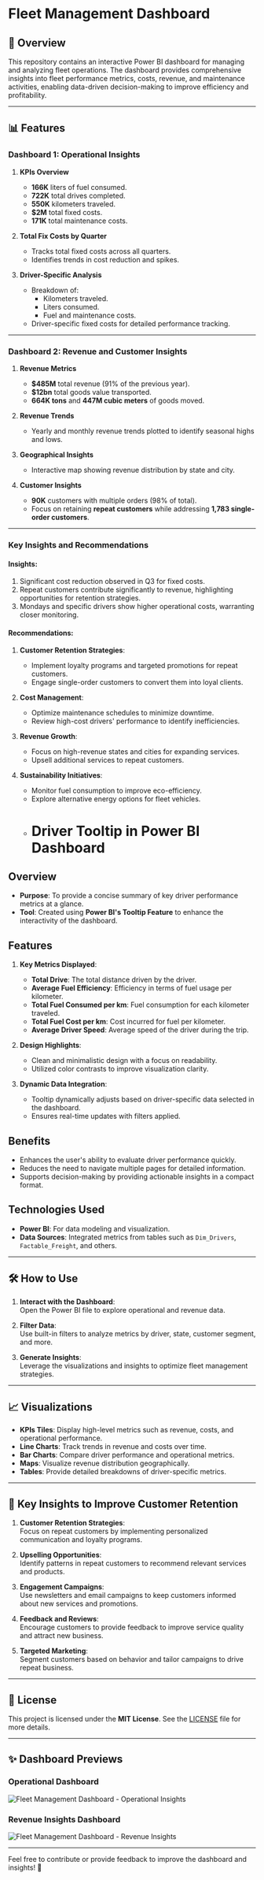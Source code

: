 # Fleet Management Dashboard

## 🚚 Overview
This repository contains an interactive Power BI dashboard for managing and analyzing fleet operations. The dashboard provides comprehensive insights into fleet performance metrics, costs, revenue, and maintenance activities, enabling data-driven decision-making to improve efficiency and profitability.

---

## 📊 Features

### **Dashboard 1: Operational Insights**
1. **KPIs Overview**
   - **166K** liters of fuel consumed.
   - **722K** total drives completed.
   - **550K** kilometers traveled.
   - **$2M** total fixed costs.
   - **171K** total maintenance costs.

2. **Total Fix Costs by Quarter**
   - Tracks total fixed costs across all quarters.
   - Identifies trends in cost reduction and spikes.

3. **Driver-Specific Analysis**
   - Breakdown of:
     - Kilometers traveled.
     - Liters consumed.
     - Fuel and maintenance costs.
   - Driver-specific fixed costs for detailed performance tracking.

---

### **Dashboard 2: Revenue and Customer Insights**
1. **Revenue Metrics**
   - **$485M** total revenue (91% of the previous year).
   - **$12bn** total goods value transported.
   - **664K tons** and **447M cubic meters** of goods moved.

2. **Revenue Trends**
   - Yearly and monthly revenue trends plotted to identify seasonal highs and lows.

3. **Geographical Insights**
   - Interactive map showing revenue distribution by state and city.

4. **Customer Insights**
   - **90K** customers with multiple orders (98% of total).
   - Focus on retaining **repeat customers** while addressing **1,783 single-order customers**.

---

### **Key Insights and Recommendations**
#### Insights:
1. Significant cost reduction observed in Q3 for fixed costs.
2. Repeat customers contribute significantly to revenue, highlighting opportunities for retention strategies.
3. Mondays and specific drivers show higher operational costs, warranting closer monitoring.

#### Recommendations:
1. **Customer Retention Strategies**:
   - Implement loyalty programs and targeted promotions for repeat customers.
   - Engage single-order customers to convert them into loyal clients.

2. **Cost Management**:
   - Optimize maintenance schedules to minimize downtime.
   - Review high-cost drivers' performance to identify inefficiencies.

3. **Revenue Growth**:
   - Focus on high-revenue states and cities for expanding services.
   - Upsell additional services to repeat customers.

4. **Sustainability Initiatives**:
   - Monitor fuel consumption to improve eco-efficiency.
   - Explore alternative energy options for fleet vehicles.
   - # Driver Tooltip in Power BI Dashboard

## Overview
- **Purpose**: To provide a concise summary of key driver performance metrics at a glance.
- **Tool**: Created using **Power BI's Tooltip Feature** to enhance the interactivity of the dashboard.

## Features
1. **Key Metrics Displayed**:
   - **Total Drive**: The total distance driven by the driver.
   - **Average Fuel Efficiency**: Efficiency in terms of fuel usage per kilometer.
   - **Total Fuel Consumed per km**: Fuel consumption for each kilometer traveled.
   - **Total Fuel Cost per km**: Cost incurred for fuel per kilometer.
   - **Average Driver Speed**: Average speed of the driver during the trip.

2. **Design Highlights**:
   - Clean and minimalistic design with a focus on readability.
   - Utilized color contrasts to improve visualization clarity.

3. **Dynamic Data Integration**:
   - Tooltip dynamically adjusts based on driver-specific data selected in the dashboard.
   - Ensures real-time updates with filters applied.

## Benefits
- Enhances the user's ability to evaluate driver performance quickly.
- Reduces the need to navigate multiple pages for detailed information.
- Supports decision-making by providing actionable insights in a compact format.

## Technologies Used
- **Power BI**: For data modeling and visualization.
- **Data Sources**: Integrated metrics from tables such as `Dim_Drivers`, `Factable_Freight`, and others.


---

## 🛠️ How to Use
1. **Interact with the Dashboard**:  
   Open the Power BI file to explore operational and revenue data.

2. **Filter Data**:  
   Use built-in filters to analyze metrics by driver, state, customer segment, and more.

3. **Generate Insights**:  
   Leverage the visualizations and insights to optimize fleet management strategies.

---

## 📈 Visualizations
- **KPIs Tiles**: Display high-level metrics such as revenue, costs, and operational performance.
- **Line Charts**: Track trends in revenue and costs over time.
- **Bar Charts**: Compare driver performance and operational metrics.
- **Maps**: Visualize revenue distribution geographically.
- **Tables**: Provide detailed breakdowns of driver-specific metrics.

---

## 🔑 Key Insights to Improve Customer Retention
1. **Customer Retention Strategies**:  
   Focus on repeat customers by implementing personalized communication and loyalty programs.

2. **Upselling Opportunities**:  
   Identify patterns in repeat customers to recommend relevant services and products.

3. **Engagement Campaigns**:  
   Use newsletters and email campaigns to keep customers informed about new services and promotions.

4. **Feedback and Reviews**:  
   Encourage customers to provide feedback to improve service quality and attract new business.

5. **Targeted Marketing**:  
   Segment customers based on behavior and tailor campaigns to drive repeat business.

---

## 📝 License
This project is licensed under the **MIT License**. See the [LICENSE](LICENSE) file for more details.

---

## ✨ Dashboard Previews
### Operational Dashboard
![Fleet Management Dashboard - Operational Insights](fleet1.png)

### Revenue Insights Dashboard
![Fleet Management Dashboard - Revenue Insights](fleet2.png)


---

Feel free to contribute or provide feedback to improve the dashboard and insights! 🚀
